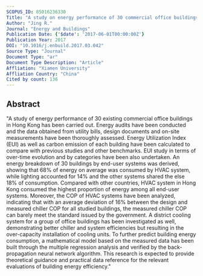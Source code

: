 ```yaml
---
SCOPUS_ID: 85016236330
Title: "A study on energy performance of 30 commercial office buildings in Hong Kong"
Author: "Jing R."
Journal: "Energy and Buildings"
Publication Date: {'$date': '2017-06-01T00:00:00Z'}
Publication Year: 2017
DOI: "10.1016/j.enbuild.2017.03.042"
Source Type: "Journal"
Document Type: "ar"
Document Type Description: "Article"
Affliation: "Xiamen University"
Affliation Country: "China"
Cited by count: 136
---
```


## Abstract
"A study of energy performance of 30 existing commercial office buildings in Hong Kong has been carried out. Energy audits have been conducted and the data obtained from utility bills, design documents and on-site measurements have been thoroughly assessed. Energy Utilization Index (EUI) as well as carbon emission of each building have been calculated to compare with previous studies and other benchmarks. EUI study in terms of over-time evolution and by categories have been also undertaken. An energy breakdown of 30 buildings by end-user systems was derived, showing that 68% of energy on average was consumed by HVAC system, while lighting accounted for 14% and the other systems shared the else 18% of consumption. Compared with other countries, HVAC system in Hong Kong consumed the highest proportion of energy among all end-user systems. Moreover, the COP of HVAC systems have been analyzed, indicating that with an average deviation of 16% between the design and measured chiller COP for all studied buildings, the measured chiller COP can barely meet the standard issued by the government. A district cooling system for a group of office buildings has been investigated as well, demonstrating better chiller and system efficiencies but resulting in the over-capacity installation of cooling units. To further predict building energy consumption, a mathematical model based on the measured data has been built through the multiple regression analysis and verified by the back-propagation neural network algorithm. This research is expected to provide theoretical guidance and practical data reference for the relevant evaluations of building energy efficiency."
